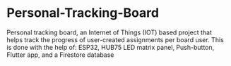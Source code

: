 # Personal-Tracking-Board
Personal tracking board, an Internet of Things (IOT) based project that helps track the progress of user-created assignments per board user. This is done with the help of: ESP32, HUB75 LED matrix panel, Push-button, Flutter app, and a Firestore database
